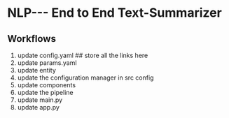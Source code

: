 # NLP--- End to End Text-Summarizer

## Workflows

1. update config.yaml ## store all the links here
2. update params.yaml
3. update entity
4. update the configuration manager in src config
5. update components
6. update the pipeline
7. update main.py
8. update app.py

